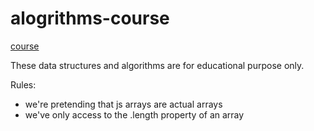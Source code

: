 # alogrithms-course

[course](https://frontendmasters.com/courses/algorithms)

These data structures and algorithms are for educational purpose only.

Rules:

- we're pretending that js arrays are actual arrays
- we've only access to the .length property of an array
